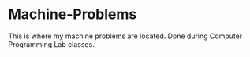 # Machine-Problems

This is where my machine problems are located. Done during Computer Programming Lab classes.

